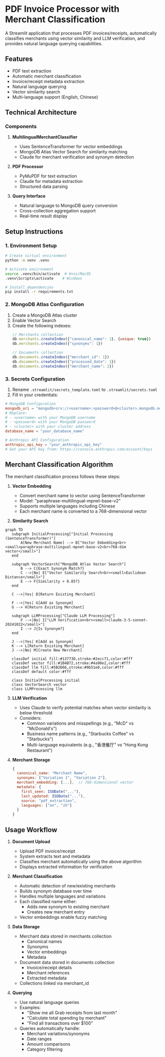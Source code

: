 # PDF Invoice Processor with Merchant Classification

A Streamlit application that processes PDF invoices/receipts, automatically classifies merchants using vector similarity and LLM verification, and provides natural language querying capabilities.

## Features

- PDF text extraction
- Automatic merchant classification
- Invoice/receipt metadata extraction
- Natural language querying
- Vector similarity search
- Multi-language support (English, Chinese)

## Technical Architecture

### Components

1. **MultilingualMerchantClassifier**
   - Uses SentenceTransformer for vector embeddings
   - MongoDB Atlas Vector Search for similarity matching
   - Claude for merchant verification and synonym detection

2. **PDF Processor**
   - PyMuPDF for text extraction
   - Claude for metadata extraction
   - Structured data parsing

3. **Query Interface**
   - Natural language to MongoDB query conversion
   - Cross-collection aggregation support
   - Real-time result display

## Setup Instructions

### 1. Environment Setup

```bash
# Create virtual environment
python -m venv .venv

# Activate environment
source .venv/bin/activate  # Unix/MacOS
.venv\Scripts\activate    # Windows

# Install dependencies
pip install -r requirements.txt
```

### 2. MongoDB Atlas Configuration

1. Create a MongoDB Atlas cluster
2. Enable Vector Search
3. Create the following indexes:
   ```javascript
   // Merchants collection
   db.merchants.createIndex({"canonical_name": 1}, {unique: true})
   db.merchants.createIndex({"synonyms": 1})

   // Documents collection
   db.documents.createIndex({"merchant_id": 1})
   db.documents.createIndex({"processed_date": 1})
   db.documents.createIndex({"merchant_name": 1})
   ```

### 3. Secrets Configuration

1. Rename `.streamlit/secrets_template.toml` to `.streamlit/secrets.toml`
2. Fill in your credentials:

```toml
# MongoDB Configuration
mongodb_uri = "mongodb+srv://<username>:<password>@<cluster>.mongodb.net/"
# Replace:
# - <username> with your MongoDB username
# - <password> with your MongoDB password
# - <cluster> with your cluster address
database_name = "your_database_name"

# Anthropic API Configuration
anthropic_api_key = "your_anthropic_api_key"
# Get your API key from: https://console.anthropic.com/account/keys
```

## Merchant Classification Algorithm

The merchant classification process follows these steps:

1. **Vector Embedding**
   - Convert merchant name to vector using SentenceTransformer
   - Model: "paraphrase-multilingual-mpnet-base-v2"
   - Supports multiple languages including Chinese
   - Each merchant name is converted to a 768-dimensional vector

2. **Similarity Search**
```mermaid
graph TD
   subgraph InitialProcessing["Initial Processing (SentenceTransformer)"]
       A[New Merchant Name] --> B["Vector Embedding<br><small>paraphrase-multilingual-mpnet-base-v2<br>768-dim vector</small>"]
   end

   subgraph VectorSearch["MongoDB Atlas Vector Search"]
       B --> C{Exact Synonym Match?}
       C -->|No| E["Vector Similarity Search<br><small>Euclidean Distance</small>"]
       E --> F{Similarity > 0.85?}
   end

   C -->|Yes| D[Return Existing Merchant]

   F -->|Yes| G[Add as Synonym]
   G --> H[Return Existing Merchant]

   subgraph LLMProcessing["Claude LLM Processing"]
       F -->|No| I["LLM Verification<br><small>claude-3-5-sonnet-20241022</small>"]
       I --> J{Is Synonym?}
   end

   J -->|Yes| K[Add as Synonym]
   K --> L[Return Existing Merchant]
   J -->|No| M[Create New Merchant]

   classDef initial fill:#13773D,stroke:#2ecc71,color:#fff
   classDef vector fill:#1B4B72,stroke:#4a90e2,color:#fff
   classDef llm fill:#5B2D66,stroke:#9b51e0,color:#fff
   classDef default color:#fff

   class InitialProcessing initial
   class VectorSearch vector
   class LLMProcessing llm
```

3. **LLM Verification**
   - Uses Claude to verify potential matches when vector similarity is below threshold
   - Considers:
     - Common variations and misspellings (e.g., "McD" vs "McDonald's")
     - Business name patterns (e.g., "Starbucks Coffee" vs "Starbucks")
     - Multi-language equivalents (e.g., "香港餐厅" vs "Hong Kong Restaurant")

4. **Merchant Storage**
   ```javascript
   {
     canonical_name: "Merchant Name",
     synonyms: ["Variation 1", "Variation 2"],
     merchant_embedding: [...],  // 768-dimensional vector
     metadata: {
       first_seen: ISODate("..."),
       last_updated: ISODate("..."),
       source: "pdf_extraction",
       languages: ["en", "zh"]
     }
   }
   ```

## Usage Workflow

1. **Document Upload**
   - Upload PDF invoice/receipt
   - System extracts text and metadata
   - Classifies merchant automatically using the above algorithm
   - Displays extracted information for verification

2. **Merchant Classification**
   - Automatic detection of new/existing merchants
   - Builds synonym database over time
   - Handles multiple languages and variations
   - Each classified name either:
     - Adds new synonym to existing merchant
     - Creates new merchant entry
   - Vector embeddings enable fuzzy matching

3. **Data Storage**
   - Merchant data stored in merchants collection
     - Canonical names
     - Synonyms
     - Vector embeddings
     - Metadata
   - Document data stored in documents collection
     - Invoice/receipt details
     - Merchant references
     - Extracted metadata
   - Collections linked via merchant_id

4. **Querying**
   - Use natural language queries
   - Examples:
     - "Show me all Grab receipts from last month"
     - "Calculate total spending by merchant"
     - "Find all transactions over $100"
   - Queries automatically handle:
     - Merchant variations/synonyms
     - Date ranges
     - Amount comparisons
     - Category filtering